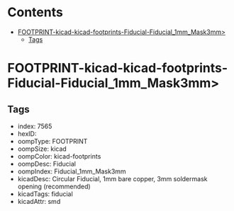 



Contents
========

* [FOOTPRINT-kicad-kicad-footprints-Fiducial-Fiducial_1mm_Mask3mm>](#footprint-kicad-kicad-footprints-fiducial-fiducial_1mm_mask3mm)
	* [Tags](#tags)

# FOOTPRINT-kicad-kicad-footprints-Fiducial-Fiducial_1mm_Mask3mm>

## Tags

- index: 7565
- hexID: 
- oompType: FOOTPRINT
- oompSize: kicad
- oompColor: kicad-footprints
- oompDesc: Fiducial
- oompIndex: Fiducial_1mm_Mask3mm
- kicadDesc: Circular Fiducial, 1mm bare copper, 3mm soldermask opening (recommended)
- kicadTags: fiducial
- kicadAttr: smd
